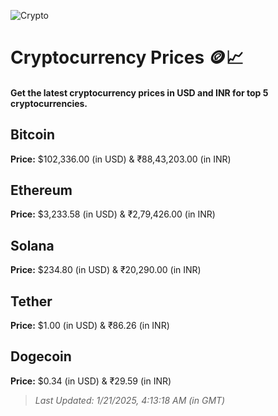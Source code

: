 
![Crypto](https://www.techguide.com.au/wp-content/uploads/2020/11/crypto3.jpeg)

# Cryptocurrency Prices 🪙📈

#### Get the latest cryptocurrency prices in USD and INR for top 5 cryptocurrencies.

## Bitcoin

**Price:** $102,336.00 (in USD) & ₹88,43,203.00 (in INR)

## Ethereum

**Price:** $3,233.58 (in USD) & ₹2,79,426.00 (in INR)

## Solana

**Price:** $234.80 (in USD) & ₹20,290.00 (in INR)

## Tether

**Price:** $1.00 (in USD) & ₹86.26 (in INR)

## Dogecoin

**Price:** $0.34 (in USD) & ₹29.59 (in INR)

> _Last Updated: 1/21/2025, 4:13:18 AM (in GMT)_
